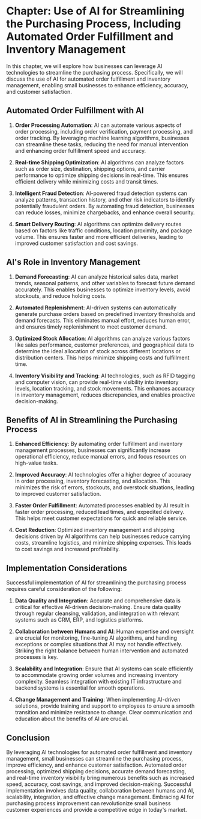 Chapter: Use of AI for Streamlining the Purchasing Process, Including Automated Order Fulfillment and Inventory Management
==========================================================================================================================

In this chapter, we will explore how businesses can leverage AI technologies to streamline the purchasing process. Specifically, we will discuss the use of AI for automated order fulfillment and inventory management, enabling small businesses to enhance efficiency, accuracy, and customer satisfaction.

Automated Order Fulfillment with AI
-----------------------------------

1. **Order Processing Automation**: AI can automate various aspects of order processing, including order verification, payment processing, and order tracking. By leveraging machine learning algorithms, businesses can streamline these tasks, reducing the need for manual intervention and enhancing order fulfillment speed and accuracy.

2. **Real-time Shipping Optimization**: AI algorithms can analyze factors such as order size, destination, shipping options, and carrier performance to optimize shipping decisions in real-time. This ensures efficient delivery while minimizing costs and transit times.

3. **Intelligent Fraud Detection**: AI-powered fraud detection systems can analyze patterns, transaction history, and other risk indicators to identify potentially fraudulent orders. By automating fraud detection, businesses can reduce losses, minimize chargebacks, and enhance overall security.

4. **Smart Delivery Routing**: AI algorithms can optimize delivery routes based on factors like traffic conditions, location proximity, and package volume. This ensures faster and more efficient deliveries, leading to improved customer satisfaction and cost savings.

AI's Role in Inventory Management
---------------------------------

1. **Demand Forecasting**: AI can analyze historical sales data, market trends, seasonal patterns, and other variables to forecast future demand accurately. This enables businesses to optimize inventory levels, avoid stockouts, and reduce holding costs.

2. **Automated Replenishment**: AI-driven systems can automatically generate purchase orders based on predefined inventory thresholds and demand forecasts. This eliminates manual effort, reduces human error, and ensures timely replenishment to meet customer demand.

3. **Optimized Stock Allocation**: AI algorithms can analyze various factors like sales performance, customer preferences, and geographical data to determine the ideal allocation of stock across different locations or distribution centers. This helps minimize shipping costs and fulfillment time.

4. **Inventory Visibility and Tracking**: AI technologies, such as RFID tagging and computer vision, can provide real-time visibility into inventory levels, location tracking, and stock movements. This enhances accuracy in inventory management, reduces discrepancies, and enables proactive decision-making.

Benefits of AI in Streamlining the Purchasing Process
-----------------------------------------------------

1. **Enhanced Efficiency**: By automating order fulfillment and inventory management processes, businesses can significantly increase operational efficiency, reduce manual errors, and focus resources on high-value tasks.

2. **Improved Accuracy**: AI technologies offer a higher degree of accuracy in order processing, inventory forecasting, and allocation. This minimizes the risk of errors, stockouts, and overstock situations, leading to improved customer satisfaction.

3. **Faster Order Fulfillment**: Automated processes enabled by AI result in faster order processing, reduced lead times, and expedited delivery. This helps meet customer expectations for quick and reliable service.

4. **Cost Reduction**: Optimized inventory management and shipping decisions driven by AI algorithms can help businesses reduce carrying costs, streamline logistics, and minimize shipping expenses. This leads to cost savings and increased profitability.

Implementation Considerations
-----------------------------

Successful implementation of AI for streamlining the purchasing process requires careful consideration of the following:

1. **Data Quality and Integration**: Accurate and comprehensive data is critical for effective AI-driven decision-making. Ensure data quality through regular cleansing, validation, and integration with relevant systems such as CRM, ERP, and logistics platforms.

2. **Collaboration between Humans and AI**: Human expertise and oversight are crucial for monitoring, fine-tuning AI algorithms, and handling exceptions or complex situations that AI may not handle effectively. Striking the right balance between human intervention and automated processes is key.

3. **Scalability and Integration**: Ensure that AI systems can scale efficiently to accommodate growing order volumes and increasing inventory complexity. Seamless integration with existing IT infrastructure and backend systems is essential for smooth operations.

4. **Change Management and Training**: When implementing AI-driven solutions, provide training and support to employees to ensure a smooth transition and minimize resistance to change. Clear communication and education about the benefits of AI are crucial.

Conclusion
----------

By leveraging AI technologies for automated order fulfillment and inventory management, small businesses can streamline the purchasing process, improve efficiency, and enhance customer satisfaction. Automated order processing, optimized shipping decisions, accurate demand forecasting, and real-time inventory visibility bring numerous benefits such as increased speed, accuracy, cost savings, and improved decision-making. Successful implementation involves data quality, collaboration between humans and AI, scalability, integration, and effective change management. Embracing AI for purchasing process improvement can revolutionize small business customer experiences and provide a competitive edge in today's market.
